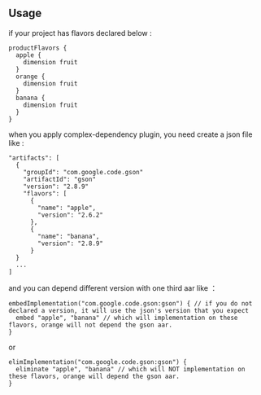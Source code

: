 ## Usage

if your project has flavors declared below :
```
productFlavors {
  apple {
    dimension fruit
  }
  orange {
    dimension fruit
  }
  banana {
    dimension fruit
  }
}
```
when you apply complex-dependency plugin, you need create a json file like :
```
"artifacts": [
  {
    "groupId": "com.google.code.gson"
    "artifactId": "gson"
    "version": "2.8.9"
    "flavors": [
      {
        "name": "apple",
        "version": "2.6.2"
      },
      {
        "name": "banana",
        "version": "2.8.9"
      }
  }
  ...
]
```
and you can depend different version with one third aar like ：
```
embedImplementation("com.google.code.gson:gson") { // if you do not declared a version, it will use the json's version that you expect
  embed "apple", "banana" // which will implementation on these flavors, orange will not depend the gson aar.
}
```
or
```
elimImplementation("com.google.code.gson:gson") {
  eliminate "apple", "banana" // which will NOT implementation on these flavors, orange will depend the gson aar.
}
```
